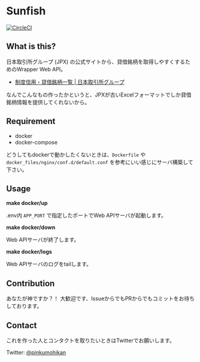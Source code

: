 # Sunfish

[![CircleCI](https://circleci.com/gh/pinkumohikan/sunfish/tree/master.svg?style=svg)](https://circleci.com/gh/pinkumohikan/sunfish/tree/master)

## What is this?
日本取引所グループ (JPX) の公式サイトから、貸借銘柄を取得しやすくするためのWrapper Web API。
* [制度信用・貸借銘柄一覧 | 日本取引所グループ](https://www.jpx.co.jp/listing/others/margin/index.html)

なんでこんなもの作ったかというと、JPXが古いExcelフォーマットでしか貸借銘柄情報を提供してくれないから。


## Requirement
* docker
* docker-compose

どうしてもdockerで動かしたくないときは、`Dockerfile` や `docker_files/nginx/conf.d/default.conf` を参考にいい感じにサーバ構築して下さい。


## Usage
**make docker/up**

.env内 `APP_PORT` で指定したポートでWeb APIサーバが起動します。

**make docker/down**

Web APIサーバが終了します。

**make docker/logs**

Web APIサーバのログをtailします。


## Contribution
あなたが神ですか？！
大歓迎です、IssueからでもPRからでもコミットをお待ちしております。


## Contact
これを作った人とコンタクトを取りたいときはTwitterでお願いします。

Twitter: [@pinkumohikan](https://twitter.com/pinkumohikan)


